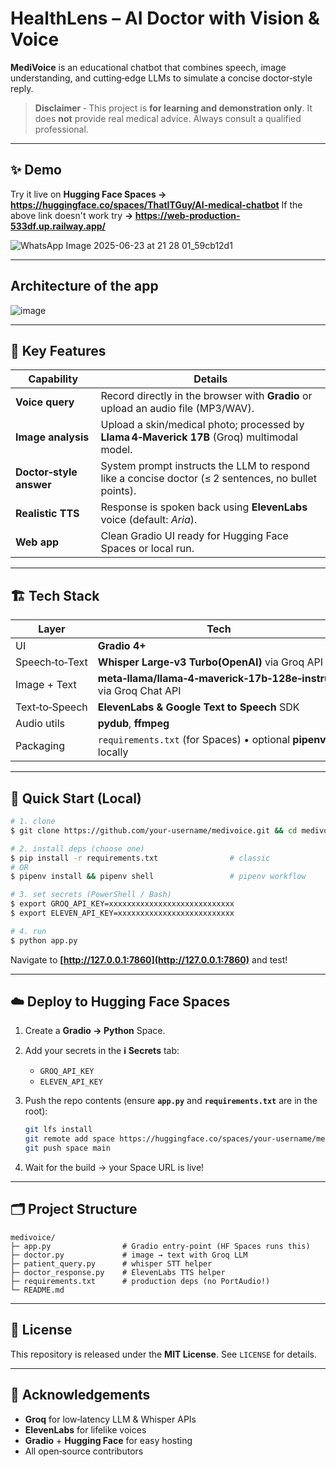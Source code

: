 # HealthLens – AI Doctor with Vision & Voice

**MediVoice** is an educational chatbot that combines speech, image understanding, and cutting‑edge LLMs to simulate a concise doctor‑style reply.

> **Disclaimer** ‑ This project is **for learning and demonstration only**. It does **not** provide real medical advice. Always consult a qualified professional.

---

## ✨ Demo

Try it live on **Hugging Face Spaces → https://huggingface.co/spaces/ThatITGuy/AI-medical-chatbot**
If the above link doesn't work try **→ https://web-production-533df.up.railway.app/**

![WhatsApp Image 2025-06-23 at 21 28 01_59cb12d1](https://github.com/user-attachments/assets/3ffb7ca2-3692-459c-aefd-2c3f23c4187b)

---

## Architecture of the app

![image](https://github.com/user-attachments/assets/7e46ad26-88da-4c94-880b-4ceee45c4d51)

---


## 🔑 Key Features

| Capability              | Details                                                                                             |
| ----------------------- | --------------------------------------------------------------------------------------------------- |
| **Voice query**         | Record directly in the browser with **Gradio** or upload an audio file (MP3/WAV).                   |
| **Image analysis**      | Upload a skin/medical photo; processed by **Llama 4‑Maverick 17B** (Groq) multimodal model.         |
| **Doctor‑style answer** | System prompt instructs the LLM to respond like a concise doctor (≤ 2 sentences, no bullet points). |
| **Realistic TTS**       | Response is spoken back using **ElevenLabs** voice (default: *Aria*).                               |
| **Web app**             | Clean Gradio UI ready for Hugging Face Spaces or local run.                                         |

---

## 🏗️ Tech Stack

| Layer          | Tech                                                                |
| -------------- | ------------------------------------------------------------------- |
| UI             | **Gradio 4+**                                                       |
| Speech‑to‑Text | **Whisper Large‑v3 Turbo(OpenAI)** via Groq API                             |
| Image + Text   | **meta‑llama/llama‑4‑maverick‑17b‑128e‑instruct** via Groq Chat API |
| Text‑to‑Speech | **ElevenLabs & Google Text to Speech** SDK                                                  |
| Audio utils    | **pydub**, **ffmpeg**                                               |
| Packaging      | `requirements.txt` (for Spaces) • optional **pipenv** locally       |

---

## 🚀 Quick Start (Local)

```bash
# 1. clone
$ git clone https://github.com/your‑username/medivoice.git && cd medivoice

# 2. install deps (choose one)
$ pip install -r requirements.txt                # classic
# OR
$ pipenv install && pipenv shell                 # pipenv workflow

# 3. set secrets (PowerShell / Bash)
$ export GROQ_API_KEY=xxxxxxxxxxxxxxxxxxxxxxxxxxxx
$ export ELEVEN_API_KEY=xxxxxxxxxxxxxxxxxxxxxxxxxx

# 4. run
$ python app.py
```

Navigate to **[http://127.0.0.1:7860](http://127.0.0.1:7860)** and test!

---

## ☁️ Deploy to Hugging Face Spaces

1. Create a **Gradio → Python** Space.
2. Add your secrets in the **ℹ️ Secrets** tab:

   * `GROQ_API_KEY`
   * `ELEVEN_API_KEY`
3. Push the repo contents (ensure **`app.py`** and **`requirements.txt`** are in the root):

   ```bash
   git lfs install
   git remote add space https://huggingface.co/spaces/your‑username/medivoice
   git push space main
   ```
4. Wait for the build → your Space URL is live!

---

## 🗂️ Project Structure

```text
medivoice/
├─ app.py                # Gradio entry‑point (HF Spaces runs this)
├─ doctor.py             # image → text with Groq LLM
├─ patient_query.py      # whisper STT helper
├─ doctor_response.py    # ElevenLabs TTS helper
├─ requirements.txt      # production deps (no PortAudio!)
└─ README.md
```

---

## 📜 License

This repository is released under the **MIT License**. See `LICENSE` for details.

---

## 🙏 Acknowledgements

* **Groq** for low‑latency LLM & Whisper APIs
* **ElevenLabs** for lifelike voices
* **Gradio** + **Hugging Face** for easy hosting
* All open‑source contributors
